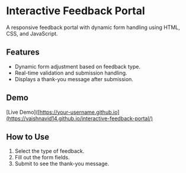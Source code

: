 # Interactive Feedback Portal

A responsive feedback portal with dynamic form handling using HTML, CSS, and JavaScript.

## Features
- Dynamic form adjustment based on feedback type.
- Real-time validation and submission handling.
- Displays a thank-you message after submission.

## Demo
[Live Demo]([https://your-username.github.io](https://vaishnavid14.github.io/interactive-feedback-portal/)

## How to Use
1. Select the type of feedback.
2. Fill out the form fields.
3. Submit to see the thank-you message.
